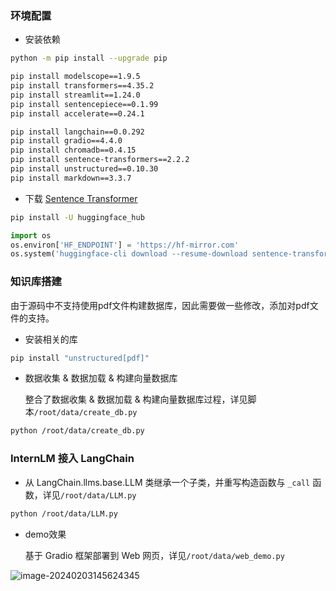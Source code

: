 ### 环境配置

- 安装依赖

```bash
python -m pip install --upgrade pip

pip install modelscope==1.9.5
pip install transformers==4.35.2
pip install streamlit==1.24.0
pip install sentencepiece==0.1.99
pip install accelerate==0.24.1

pip install langchain==0.0.292
pip install gradio==4.4.0
pip install chromadb==0.4.15
pip install sentence-transformers==2.2.2
pip install unstructured==0.10.30
pip install markdown==3.3.7
```

- 下载 [Sentence Transformer](https://huggingface.co/sentence-transformers/paraphrase-multilingual-MiniLM-L12-v2)

```bash
pip install -U huggingface_hub
```

```python
import os
os.environ['HF_ENDPOINT'] = 'https://hf-mirror.com'
os.system('huggingface-cli download --resume-download sentence-transformers/paraphrase-multilingual-MiniLM-L12-v2 --local-dir /root/data/model/sentence-transformer')
```

### 知识库搭建

由于源码中不支持使用pdf文件构建数据库，因此需要做一些修改，添加对pdf文件的支持。

- 安装相关的库

```bash
pip install "unstructured[pdf]"
```

- 数据收集 & 数据加载 & 构建向量数据库

  整合了数据收集 & 数据加载 & 构建向量数据库过程，详见脚本`/root/data/create_db.py`

```bash
python /root/data/create_db.py
```

### InternLM 接入 LangChain

- 从 LangChain.llms.base.LLM 类继承一个子类，并重写构造函数与 `_call` 函数，详见`/root/data/LLM.py`

```bash
python /root/data/LLM.py
```

- demo效果

  基于 Gradio 框架部署到 Web 网页，详见`/root/data/web_demo.py`

![image-20240203145624345](README.assets/image-20240203145624345.png)
